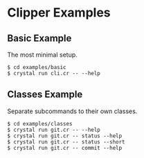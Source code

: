 Clipper Examples
==================================================

Basic Example
--------------------------------------------------

The most minimal setup.

    $ cd examples/basic
    $ crystal run cli.cr -- --help 


Classes Example
--------------------------------------------------

Separate subcommands to their own classes. 

    $ cd examples/classes
    $ crystal run git.cr -- --help 
    $ crystal run git.cr -- status --help 
    $ crystal run git.cr -- status --short
    $ crystal run git.cr -- commit --help